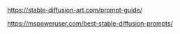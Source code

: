 https://stable-diffusion-art.com/prompt-guide/

https://mspoweruser.com/best-stable-diffusion-prompts/